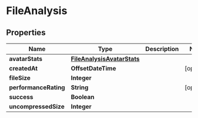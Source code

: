 

# FileAnalysis


## Properties

| Name | Type | Description | Notes |
|------------ | ------------- | ------------- | -------------|
|**avatarStats** | [**FileAnalysisAvatarStats**](FileAnalysisAvatarStats.md) |  |  |
|**createdAt** | **OffsetDateTime** |  |  [optional] |
|**fileSize** | **Integer** |  |  |
|**performanceRating** | **String** |  |  [optional] |
|**success** | **Boolean** |  |  |
|**uncompressedSize** | **Integer** |  |  |



